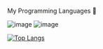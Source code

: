 My Programming Languages 🌌

![image](https://user-images.githubusercontent.com/69500496/131209993-a0dbb759-c372-480a-8900-b03b7d58ae87.png) ![image](https://user-images.githubusercontent.com/69500496/131209997-829afb9b-7eb6-4270-b11a-ea1aac2aea9b.png) 




[![Top Langs](https://github-readme-stats.vercel.app/api/top-langs/?username=Aztek71&layout=compact)](https://github.com/anuraghazra/github-readme-stats)
<!--
**Aztek71/Aztek71** is a ✨ _special_ ✨ repository because its `README.md` (this file) appears on your GitHub profile.

Here are some ideas to get you started:

- 🔭 I’m currently working on ...
- 🌱 I’m currently learning ...
- 👯 I’m looking to collaborate on ...
- 🤔 I’m looking for help with ...
- 💬 Ask me about ...
- 📫 How to reach me: ...
- 😄 Pronouns: ...
- ⚡ Fun fact: ...
-->
